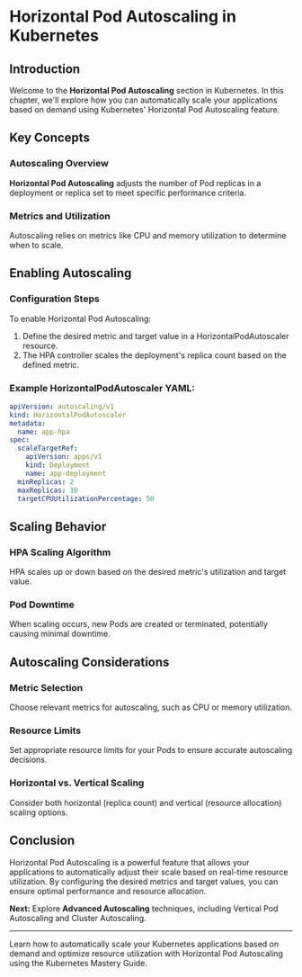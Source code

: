 # Horizontal Pod Autoscaling in Kubernetes

## Introduction

Welcome to the **Horizontal Pod Autoscaling** section in Kubernetes. In this chapter, we'll explore how you can automatically scale your applications based on demand using Kubernetes' Horizontal Pod Autoscaling feature.

## Key Concepts

### Autoscaling Overview

**Horizontal Pod Autoscaling** adjusts the number of Pod replicas in a deployment or replica set to meet specific performance criteria.

### Metrics and Utilization

Autoscaling relies on metrics like CPU and memory utilization to determine when to scale.

## Enabling Autoscaling

### Configuration Steps

To enable Horizontal Pod Autoscaling:

1. Define the desired metric and target value in a HorizontalPodAutoscaler resource.
2. The HPA controller scales the deployment's replica count based on the defined metric.

### Example HorizontalPodAutoscaler YAML:

```yaml
apiVersion: autoscaling/v1
kind: HorizontalPodAutoscaler
metadata:
  name: app-hpa
spec:
  scaleTargetRef:
    apiVersion: apps/v1
    kind: Deployment
    name: app-deployment
  minReplicas: 2
  maxReplicas: 10
  targetCPUUtilizationPercentage: 50
```

## Scaling Behavior

### HPA Scaling Algorithm

HPA scales up or down based on the desired metric's utilization and target value.

### Pod Downtime

When scaling occurs, new Pods are created or terminated, potentially causing minimal downtime.

## Autoscaling Considerations

### Metric Selection

Choose relevant metrics for autoscaling, such as CPU or memory utilization.

### Resource Limits

Set appropriate resource limits for your Pods to ensure accurate autoscaling decisions.

### Horizontal vs. Vertical Scaling

Consider both horizontal (replica count) and vertical (resource allocation) scaling options.

## Conclusion

Horizontal Pod Autoscaling is a powerful feature that allows your applications to automatically adjust their scale based on real-time resource utilization. By configuring the desired metrics and target values, you can ensure optimal performance and resource allocation.

**Next:** Explore **Advanced Autoscaling** techniques, including Vertical Pod Autoscaling and Cluster Autoscaling.

---

Learn how to automatically scale your Kubernetes applications based on demand and optimize resource utilization with Horizontal Pod Autoscaling using the Kubernetes Mastery Guide.
